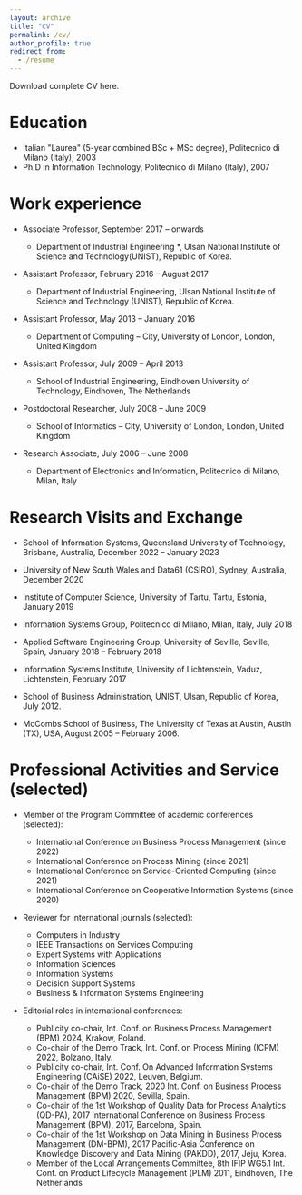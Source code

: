 ```yaml
---
layout: archive
title: "CV"
permalink: /cv/
author_profile: true
redirect_from:
  - /resume
---
```


Download complete CV here.

Education
======
* Italian "Laurea" (5-year combined BSc + MSc degree), Politecnico di Milano (Italy), 2003
* Ph.D in Information Technology, Politecnico di Milano (Italy), 2007

Work experience
======
* Associate Professor, September 2017 – onwards
  - Department of Industrial Engineering *, Ulsan National Institute of Science and Technology(UNIST), Republic of Korea.

* Assistant Professor, February 2016 – August 2017
  - Department of Industrial Engineering, Ulsan National Institute of Science and Technology (UNIST), Republic of Korea.

* Assistant Professor, May 2013 – January 2016
  - Department of Computing – City, University of London, London, United Kingdom

* Assistant Professor, July 2009 – April 2013
  - School of Industrial Engineering, Eindhoven University of Technology, Eindhoven, The Netherlands

* Postdoctoral Researcher, July 2008 – June 2009
  - School of Informatics – City, University of London, London, United Kingdom

* Research Associate, July 2006 – June 2008
  - Department of Electronics and Information, Politecnico di Milano, Milan, Italy

  
Research Visits and Exchange
======

* School of Information Systems, Queensland University of Technology, Brisbane, Australia, December 2022 – January 2023

* University of New South Wales and Data61 (CSIRO), Sydney, Australia, December 2020

* Institute of Computer Science, University of Tartu, Tartu, Estonia, January 2019

* Information Systems Group, Politecnico di Milano, Milan, Italy, July 2018 

* Applied Software Engineering Group, University of Seville, Seville, Spain, January 2018 – February 2018

* Information Systems Institute, University of Lichtenstein, Vaduz, Lichtenstein, February 2017 

* School of Business Administration, UNIST, Ulsan, Republic of Korea, July 2012.

* McCombs School of Business, The University of Texas at Austin, Austin (TX), USA, August 2005 – February 2006.


Professional Activities and Service (selected)
======

* Member of the Program Committee of academic conferences (selected):
  - International Conference on Business Process Management (since 2022)
  - International Conference on Process Mining (since 2021)
  - International Conference on Service-Oriented Computing (since 2021)
  - International Conference on Cooperative Information Systems (since 2020)

* Reviewer for international journals (selected):
  - Computers in Industry
  - IEEE Transactions on Services Computing
  - Expert Systems with Applications
  - Information Sciences
  - Information Systems
  - Decision Support Systems
  - Business & Information Systems Engineering

* Editorial roles in international conferences:
  - Publicity co-chair, Int. Conf. on Business Process Management (BPM) 2024, Krakow, Poland.
  - Co-chair of the Demo Track, Int. Conf. on Process Mining (ICPM) 2022, Bolzano, Italy.
  - Publicity co-chair, Int. Conf. On Advanced Information Systems Engineering (CAiSE) 2022, Leuven, Belgium.
  - Co-chair of the Demo Track, 2020 Int. Conf. on Business Process Management (BPM) 2020, Sevilla, Spain.
  - Co-chair of the 1st Workshop of Quality Data for Process Analytics (QD-PA), 2017 International Conference on Business Process Management (BPM), 2017, Barcelona, Spain.
  - Co-chair of the 1st Workshop on Data Mining in Business Process Management (DM-BPM), 2017 Pacific-Asia Conference on Knowledge Discovery and Data Mining (PAKDD), 2017, Jeju, Korea.
  - Member of the Local Arrangements Committee, 8th IFIP WG5.1 Int. Conf. on Product Lifecycle Management (PLM) 2011, Eindhoven, The Netherlands

  

